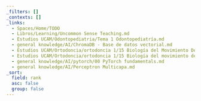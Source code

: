 ```yaml
---
_filters: []
_contexts: []
_links:
  - Spaces/Home/TODO
  - Libros/Learning/Uncommon Sense Teaching.md
  - Estudios UCAM/Odontopediatria/Tema 1 Odontopediatría.md
  - general knowledge/AI/ChromaDB - Base de datos vectorial.md
  - Estudios UCAM/Ortodoncia/ortodoncia 1/15 Biología del Movimiento Dentario.md
  - Estudios UCAM/Ortodoncia/ortodoncia 1/15 Biología del movimiento dentario.md
  - general knowledge/AI/pytorch/00 PyTorch fundamentals.md
  - general knowledge/AI/Perceptron Multicapa.md
_sort:
  field: rank
  asc: false
  group: false
---
```

